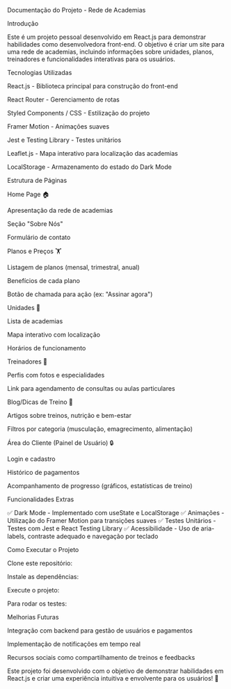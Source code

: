 Documentação do Projeto - Rede de Academias

Introdução

Este é um projeto pessoal desenvolvido em React.js para demonstrar habilidades como desenvolvedora front-end. O objetivo é criar um site para uma rede de academias, incluindo informações sobre unidades, planos, treinadores e funcionalidades interativas para os usuários.

Tecnologias Utilizadas

React.js - Biblioteca principal para construção do front-end

React Router - Gerenciamento de rotas

Styled Components / CSS - Estilização do projeto

Framer Motion - Animações suaves

Jest e Testing Library - Testes unitários

Leaflet.js - Mapa interativo para localização das academias

LocalStorage - Armazenamento do estado do Dark Mode

Estrutura de Páginas

Home Page 🏠

Apresentação da rede de academias

Seção "Sobre Nós"

Formulário de contato

Planos e Preços 🏋️

Listagem de planos (mensal, trimestral, anual)

Benefícios de cada plano

Botão de chamada para ação (ex: "Assinar agora")

Unidades 📍

Lista de academias

Mapa interativo com localização

Horários de funcionamento

Treinadores 💪

Perfis com fotos e especialidades

Link para agendamento de consultas ou aulas particulares

Blog/Dicas de Treino 📝

Artigos sobre treinos, nutrição e bem-estar

Filtros por categoria (musculação, emagrecimento, alimentação)

Área do Cliente (Painel de Usuário) 🔒

Login e cadastro

Histórico de pagamentos

Acompanhamento de progresso (gráficos, estatísticas de treino)

Funcionalidades Extras

✅ Dark Mode - Implementado com useState e LocalStorage
✅ Animações - Utilização do Framer Motion para transições suaves
✅ Testes Unitários - Testes com Jest e React Testing Library
✅ Acessibilidade - Uso de aria-labels, contraste adequado e navegação por teclado

Como Executar o Projeto

Clone este repositório:

Instale as dependências:

Execute o projeto:

Para rodar os testes:

Melhorias Futuras

Integração com backend para gestão de usuários e pagamentos

Implementação de notificações em tempo real

Recursos sociais como compartilhamento de treinos e feedbacks

Este projeto foi desenvolvido com o objetivo de demonstrar habilidades em React.js e criar uma experiência intuitiva e envolvente para os usuários! 🚀

